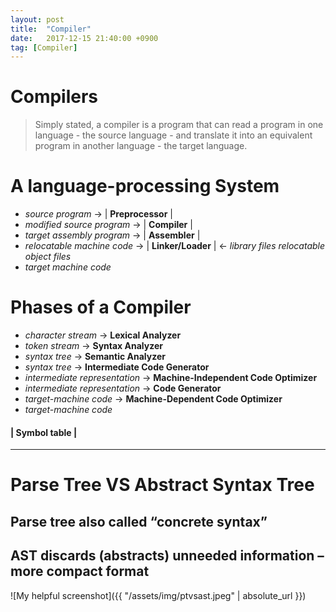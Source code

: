```yaml
---
layout: post
title:  "Compiler"
date:   2017-12-15 21:40:00 +0900
tag: [Compiler]
---
```


# Compilers

> Simply stated, a compiler is a program that can read a program in one language - the source language - and translate it into an equivalent program in another language - the target language.

# A language-processing System
  - _source program_ -> | **Preprocessor** |
  - _modified source program_ -> | **Compiler** |
  - _target assembly program_ -> | **Assembler** |
  - _relocatable machine code_ -> | **Linker/Loader** | <- _library files relocatable object files_
  - _target machine code_

# Phases of a Compiler
  - _character stream_ -> **Lexical Analyzer**
  - _token stream_ -> **Syntax Analyzer**
  - _syntax tree_ -> **Semantic Analyzer**
  - _syntax tree_ -> **Intermediate Code Generator**
  - _intermediate representation_ -> **Machine-Independent Code Optimizer**
  - _intermediate representation_ -> **Code Generator**
  - _target-machine code_ -> **Machine-Dependent Code Optimizer**
  - _target-machine code_

#### | Symbol table |

---

# Parse Tree VS Abstract Syntax Tree

## Parse tree also called “concrete syntax”
## AST discards (abstracts) unneeded information – more compact format

![My helpful screenshot]({{ "/assets/img/ptvsast.jpeg" | absolute_url }})
